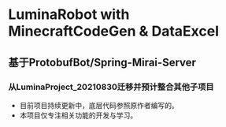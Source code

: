 # LuminaRobot with MinecraftCodeGen & DataExcel
## 基于ProtobufBot/Spring-Mirai-Server
### 从LuminaProject_20210830迁移并预计整合其他子项目

 - 目前项目持续更新中，底层代码参照原作者编写的。
 - 本项目仅专注相关功能的开发与学习。



